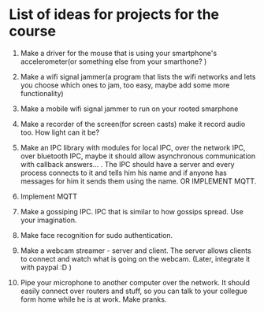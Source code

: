 
# List of ideas for projects for the course

1. Make a driver for the mouse that is using your smartphone's accelerometer(or something else from your smarthone? )

2. Make a wifi signal jammer(a program that lists the wifi networks and lets you choose which ones to jam, too easy, maybe add some more functionality)

3. Make a mobile wifi signal jammer to run on your rooted smarphone

4. Make a recorder of the screen(for screen casts) make it record audio too. How light can it be?

5. Make an IPC library with modules for local IPC, over the network IPC, over bluetooth IPC, maybe it should allow asynchronous communication with callback answers... . The IPC should have a server and every process connects to it and tells him his name and if anyone has messages for him it sends them using the name. OR IMPLEMENT MQTT. 

6. Implement MQTT

7. Make a gossiping IPC. IPC that is similar to how gossips spread. Use your imagination. 

8. Make face recognition for sudo authentication.

9. Make a webcam streamer - server and client. The server allows clients to connect and watch what is going on the webcam. (Later, integrate it with paypal :D )

10. Pipe your microphone to another computer over the network. It should easily connect over routers and stuff, so you can talk to your collegue form home while he is at work. Make pranks.
